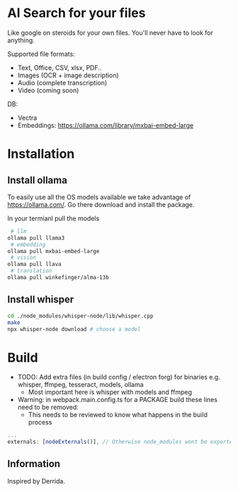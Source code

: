 # AI Search for your files

Like google on steroids for your own files.
You'll never have to look for anything.

Supported file formats:

- Text, Office, CSV, xlsx, PDF..
- Images (OCR + image description)
- Audio (complete transcription)
- Video (coming soon)

DB:

- Vectra
- Embeddings: https://ollama.com/library/mxbai-embed-large

# Installation

## Install ollama

To easily use all the OS models available we take advantage of https://ollama.com/.
Go there download and install the package.

In your termianl pull the models

```bash
 # llm
ollama pull llama3
 # embedding
ollama pull mxbai-embed-large
 # vision
ollama pull llava
 # translation
ollama pull winkefinger/alma-13b
```

## Install whisper

```bash
cd ./node_modules/whisper-node/lib/whisper.cpp
make
npx whisper-node download # choose a model
```

# Build

- TODO: Add extra files (in build config / electron forg) for binaries e.g. whisper, ffmpeg, tesseract, models, ollama
    - Most important here is whisper with models and ffmpeg
- Warning: in webpack.main.config.ts for a PACKAGE build these lines need to be removed:
    - This needs to be reviewed to know what happens in the build process

```js
...
externals: [nodeExternals()], // Otherwise node_modules wont be exported in built
```

## Information

Inspired by Derrida.

